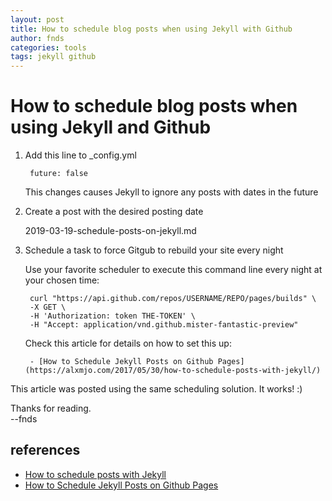 ```yaml
---
layout: post
title: How to schedule blog posts when using Jekyll with Github
author: fnds
categories: tools
tags: jekyll github
---
```


# How to schedule blog posts when using Jekyll and Github

1. Add this line to _config.yml

        future: false
    
    This changes causes Jekyll to ignore any posts with dates in the future

2. Create a post with the desired posting date

    2019-03-19-schedule-posts-on-jekyll.md
    
3. Schedule a task to force Gitgub to rebuild your site every night

    Use your favorite scheduler to execute this command line every night at your chosen time:
    
        curl "https://api.github.com/repos/USERNAME/REPO/pages/builds" \
        -X GET \
        -H 'Authorization: token THE-TOKEN' \
        -H "Accept: application/vnd.github.mister-fantastic-preview"

    Check this article for details on how to set this up: 
    
        - [How to Schedule Jekyll Posts on Github Pages](https://alxmjo.com/2017/05/30/how-to-schedule-posts-with-jekyll/)

This article was posted using the same scheduling solution. It works! :)

Thanks for reading.  
--fnds

## references

- [How to schedule posts with Jekyll](https://shot511.github.io/2018-12-03-how-to-schedule-posts-with-jekyll/)
- [How to Schedule Jekyll Posts on Github Pages](https://alxmjo.com/2017/05/30/how-to-schedule-posts-with-jekyll/)
